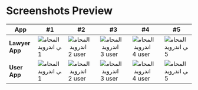 
# Screenshots Preview

App | #1 | #2 | #3 | #4 | #5 
--- | --- | --- | --- |--- |--- 
**Lawyer App** | ![المحامي اندرويد 1](https://github.com/user-attachments/assets/72b63fe3-d382-4127-97bf-f37a5c13826b) | ![المحامي اندرويد 2 user](https://github.com/user-attachments/assets/7a6e772f-8067-45a3-aeb6-7cb81a27ced3) | ![المحامي اندرويد 3 user](https://github.com/user-attachments/assets/cb615bb2-6126-4959-9ffa-86acbdb8e665) | ![المحامي اندرويد 4 user](https://github.com/user-attachments/assets/29c6b6c4-211c-418d-a52d-7c88ef49d787) | ![المحامي اندرويد 5](https://github.com/user-attachments/assets/bb934d22-970b-44e2-9267-86ca2f998911)
**User App**  | ![المحامي اندرويد 1](https://github.com/user-attachments/assets/ebcfbd32-372f-4308-a9b1-796d45a8454a) | ![المحامي اندرويد 2 user](https://github.com/user-attachments/assets/147ebd32-11aa-4438-a5dc-7c4da1e1054c) | ![المحامي اندرويد 3 user](https://github.com/user-attachments/assets/a94d60a9-2487-4e54-a81e-afeab83f3d96) | ![المحامي اندرويد 4 user](https://github.com/user-attachments/assets/0567b597-d06d-42a7-aafc-4788fa5e1b4d)| ![المحامي اندرويد 5](https://github.com/user-attachments/assets/f642405e-a54d-4fca-8155-806714c0b33b)



